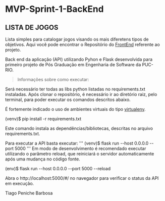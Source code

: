 # MVP-Sprint-1-BackEnd
## LISTA DE JOGOS 

Lista simples para catalogar jogos visando os mais diferetens tipos de objetivos. 
Aqui você pode encontrar o Repositório do [FrontEnd]() referente ao projeto.

Back end da aplicação (API) utilizando Pyhon e Flask desenvolvida para primeiro projeto de Pós Graduação em Engenharia de Software da PUC-RIO.


> Informações sobre como executar:

Será necessário ter todas as libs python listadas no requirements.txt instaladas. Após clonar o repositório, é necessário ir ao diretório raiz, pelo terminal, para poder executar os comandos descritos abaixo.

É fortemente indicado o uso de ambientes virtuais do tipo [virtualenv](https://docs.python.org/pt-br/3/library/venv.html#creating-virtual-environments).

(venv)$ pip install -r requirements.txt

Este comando instala as dependências/bibliotecas, descritas no arquivo requirements.txt.

Para executar a API basta executar:
'''
(venv)$ flask run --host 0.0.0.0 --port 5000
'''
Em modo de desenvolvimento é recomendado executar utilizando o parâmetro reload, que reiniciará o servidor automaticamente após uma mudança no código fonte.

(env)$ flask run --host 0.0.0.0 --port 5000 --reload

Abra o http://localhost:5000/#/ no navegador para verificar o status da API em execução.



Tiago Peniche Barbosa 



